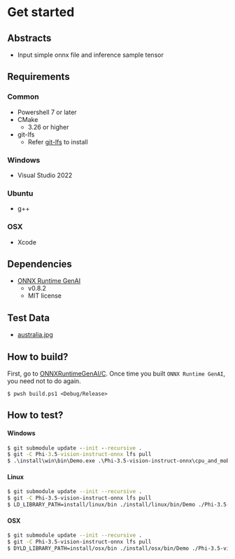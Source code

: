 # Get started

## Abstracts

* Input simple onnx file and inference sample tensor

## Requirements

### Common

* Powershell 7 or later
* CMake
  * 3.26 or higher
* git-lfs
  * Refer [git-lfs](https://github.com/git-lfs/git-lfs?tab=readme-ov-file#getting-started) to install

### Windows

* Visual Studio 2022

### Ubuntu

* g++

### OSX

* Xcode

## Dependencies

* [ONNX Runtime GenAI](https://github.com/microsoft/onnxruntime-genai)
  * v0.8.2
  * MIT license

## Test Data

* [australia.jpg](https://github.com/microsoft/onnxruntime-genai/blob/main/test/test_models/images/australia.jpg)

## How to build?

First, go to [ONNXRuntimeGenAI/C](..).
Once time you built `ONNX Runtime GenAI`, you need not to do again.

````shell
$ pwsh build.ps1 <Debug/Release>
````

## How to test?

#### Windows

````bat
$ git submodule update --init --recursive .
$ git -C Phi-3.5-vision-instruct-onnx lfs pull
$ .\install\win\bin\Demo.exe .\Phi-3.5-vision-instruct-onnx\cpu_and_mobile\cpu-int4-rtn-block-32-acc-level-4 cpu
````

#### Linux

````bash
$ git submodule update --init --recursive .
$ git -C Phi-3.5-vision-instruct-onnx lfs pull
$ LD_LIBRARY_PATH=install/linux/bin ./install/linux/bin/Demo ./Phi-3.5-vision-instruct-onnx/cpu_and_mobile/cpu-int4-rtn-block-32-acc-level-4 cpu
````

#### OSX

````bash
$ git submodule update --init --recursive .
$ git -C Phi-3.5-vision-instruct-onnx lfs pull
$ DYLD_LIBRARY_PATH=install/osx/bin ./install/osx/bin/Demo ./Phi-3.5-vision-instruct-onnx/cpu_and_mobile/cpu-int4-rtn-block-32-acc-level-4 cpu
````